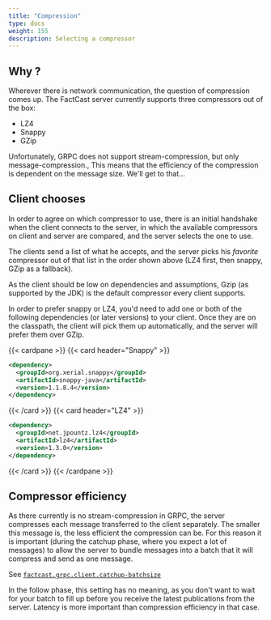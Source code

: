 ```yaml
---
title: "Compression"
type: docs
weight: 155
description: Selecting a compressor
---
```


## Why ?

Wherever there is network communication, the question of compression comes up. The FactCast server currently supports
three compressors out of the box:

* LZ4
* Snappy
* GZip

Unfortunately, GRPC does not support stream-compression, but only message-compression., This means that the
efficiency of the compression is dependent on the message size. We'll get to that...

## Client chooses

In order to agree on which compressor to use, there is an initial handshake when the client connects to the server,
in which the available compressors on client and server are compared, and the server selects the one to use.

The clients send a list of what he accepts, and the server picks his *favorite* compressor out of that list in the order
shown above (LZ4 first, then snappy, GZip as a fallback).

As the client should be low on dependencies and assumptions, Gzip (as supported by the JDK) is the default compressor
every client supports.

In order to prefer snappy or LZ4, you'd need to add one or both of the following dependencies (or later versions)
to your client. Once they are on the classpath, the client will pick them up automatically, and the server will
prefer them over GZip.

{{< cardpane >}}
{{< card header="Snappy" >}}
```xml
<dependency>
  <groupId>org.xerial.snappy</groupId>
  <artifactId>snappy-java</artifactId>
  <version>1.1.8.4</version>
</dependency>
```
{{< /card >}}
{{< card header="LZ4" >}}
```xml
<dependency>
  <groupId>net.jpountz.lz4</groupId>
  <artifactId>lz4</artifactId>
  <version>1.3.0</version>
</dependency>
```
{{< /card >}}
{{< /cardpane >}}

## Compressor efficiency

As there currently is no stream-compression in GRPC, the server compresses each message transferred to the client separately.
The smaller this message is, the less efficient the compression can be. For this reason it is important (during the
catchup phase, where you expect a lot of messages) to allow the server to bundle messages into a batch that it will
compress and send as one message.

See [`factcast.grpc.client.catchup-batchsize`](/setup/properties/#factcast-client-specific)

In the follow phase, this setting has no meaning, as you don't want to wait for your batch to fill up before you receive
the latest publications from the server. Latency is more important than compression efficiency in that case.

